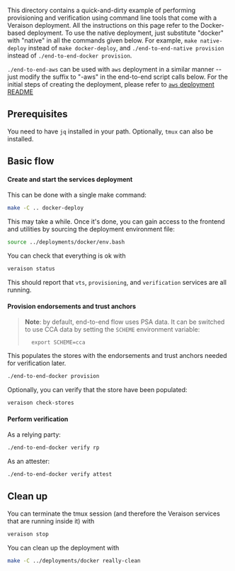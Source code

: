 This directory contains a quick-and-dirty example of performing provisioning
and verification using command line tools that come with a Veraison deployment.
All the instructions on this page refer to the Docker-based deployment. To use
the native deployment, just substitute "docker" with "native" in all the
commands given below.  For example, `make native-deploy` instead of `make
docker-deploy`, and `./end-to-end-native provision` instead of `./end-to-end-docker
provision`.

`./end-to-end-aws` can be used with `aws` deployment in a similar manner --
just modify the suffix to "-aws" in the end-to-end script calls below. For the
initial steps of creating the deployment, please refer to [`aws` deployment
README](../deployments/aws/README.md)

## Prerequisites

You need to have `jq` installed in your path. Optionally, `tmux` can also be
installed.

## Basic flow

#### Create and start the services deployment

This can be done with a single make command:

```sh
make -C .. docker-deploy
```

This may take a while. Once it's done, you can gain access to the frontend and
utilities by sourcing the deployment environment file:

```sh
source ../deployments/docker/env.bash
```

You can check that everything is ok with

```sh
veraison status
```

This should report that `vts`, `provisioning`, and `verification` services are
all running.

#### Provision endorsements and trust anchors

> **Note**: by default, end-to-end flow uses PSA data. It can be switched to
> use CCA data by setting the `SCHEME` environment variable:
>
>       export SCHEME=cca

This populates the stores with the endorsements and trust anchors needed for
verification later.

```sh
./end-to-end-docker provision
```

Optionally, you can verify that the store have been populated:

```sh
veraison check-stores
```

#### Perform verification

As a relying party:

```sh
./end-to-end-docker verify rp
```

As an attester:

```sh
./end-to-end-docker verify attest
```

## Clean up

You can terminate the tmux session (and therefore the Veraison services that
are running inside it) with

```sh
veraison stop
```

You can clean up the deployment with

```sh
make -C ../deployments/docker really-clean
```

